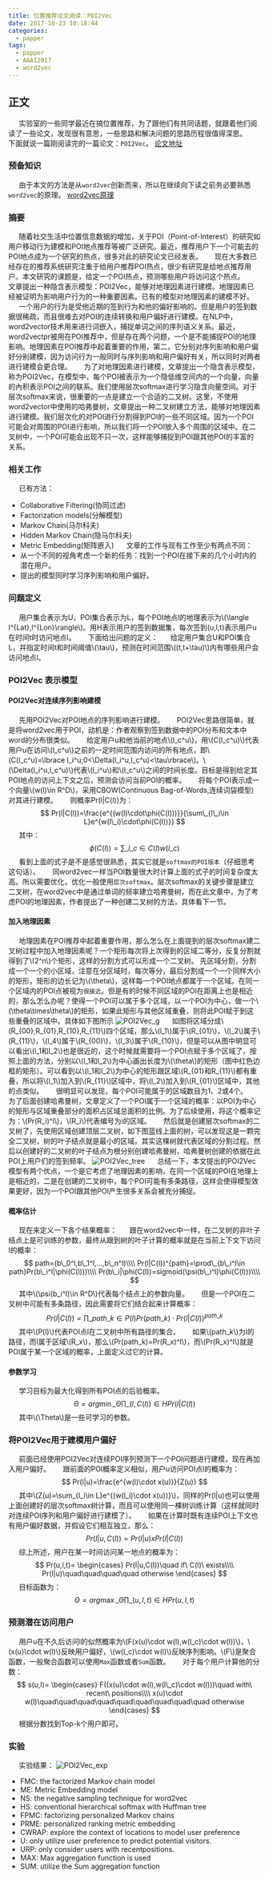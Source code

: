 ```yaml
---
title: 位置推荐论文阅读：POI2Vec
date: 2017-10-23 10:18:44
categories:
  - papper
tags:
  - papper
  - AAAI2017
  - word2vec
---
```

<script type="text/javascript" src="http://cdn.mathjax.org/mathjax/latest/MathJax.js?config=default"></script>
## 正文
&ensp;&ensp;&ensp;实验室的一些同学最近在搞位置推荐，为了跟他们有共同话题，就跟着他们阅读了一些论文，发现很有意思，一些思路和解决问题的思路历程很值得深思。
&ensp;&ensp;&ensp;下面就说一篇刚阅读完的一篇论文：`POI2Vec`。
[论文地址](http://www1.spms.ntu.edu.sg/~ymchee/papers/POI2Vec.pdf)
<!--more-->
### 预备知识
&ensp;&ensp;&ensp;由于本文的方法是从`word2vec`创新而来，所以在继续向下读之前务必要熟悉`word2vec`的原理。
[word2vec原理](http://augustineccl.com/2017/10/22/2017-10-20-wordembedding/)
### 摘要
&ensp;&ensp;&ensp;随着社交生活中位置信息数据的增加，关于POI（Point-of-Interest）的研究如用户移动行为建模和POI地点推荐等被广泛研究。最近，推荐用户下一个可能去的POI地点成为一个研究的热点，很多对此的研究论文已经发表。
&ensp;&ensp;&ensp;现在大多数已经存在的推荐系统研究注重于给用户推荐POI热点，很少有研究是给地点推荐用户。本文研究的课题是，给定一个POI热点，预测哪些用户将访问这个热点。
&ensp;&ensp;&ensp;文章提出一种隐含表示模型：POI2Vec，能够对地理因素进行建模。地理因素已经被证明为影响用户行为的一种重要因素。已有的模型对地理因素的建模不好。
&ensp;&ensp;&ensp;一个用户的行为是受他近期的签到行为和他的偏好影响的。但是用户的签到数据很稀疏，而且很难去对POI的连续转换和用户偏好进行建模。在NLP中，word2vector技术用来进行词嵌入，捕捉单词之间的序列语义关系。最近，word2vectpr被用在POI推荐中，但是存在两个问题，一个是不能捕捉POI的地理影响。地理因素在POI推荐中起着重要的作用，第二，它分别对序列影响和用户偏好分别建模，因为访问行为一般同时与序列影响和用户偏好有关，所以同时对两者进行建模会更合理。
&ensp;&ensp;&ensp;为了对地理因素进行建模，文章提出一个隐含表示模型，称为POI2Vec，在模型中，每个POI被表示为一个隐低维空间内的一个向量，向量的內积表示POI之间的联系。我们使用层次softmax进行学习隐含向量空间。对于层次softmax来说，很重要的一点是建立一个合适的二叉树。这里，不使用word2vector中使用的哈弗曼树，文章提出一种二叉树建立方法，能够对地理因素进行建模。我们层次化的对POI进行分割得到POI的一些不同区域。因为一个POI可能会对周围的POI进行影响，所以我们将一个POI放入多个周围的区域中。在二叉树中，一个POI可能会出现不只一次，这样能够捕捉到POI跟其他POI的丰富的关系。
### 相关工作
&ensp;&ensp;&ensp;已有方法：
* Collaborative Filtering(协同过滤)
* Factorization models(分解模型)
* Markov Chain(马尔科夫)
* Hidden Markov Chain(隐马尔科夫)
* Metric Embedding(矩阵嵌入)
&ensp;&ensp;&ensp;文章的工作与现有工作至少有两点不同：
* 从一个不同的视角考虑一个新的任务：找到一个POI在接下来的几个小时内的潜在用户。
* 提出的模型同时学习序列影响和用户偏好。
### 问题定义
&ensp;&ensp;&ensp;用户集合表示为U，POI集合表示为L，每个POI地点l的地理表示为\\(\langle l^{Lat},l^{Lon}\rangle\\)。用H表示用户的签到数据集，每次签到(u,l,t)表示用户u在时间t时访问地点l。
&ensp;&ensp;&ensp;下面给出问题的定义：
&ensp;&ensp;&ensp;给定用户集合U和POI集合L，并指定时间t和时间阈值\\(\tau\\)，预测在时间范围\\((t,t+\tau)\\)内有哪些用户会访问地点l。
### POI2Vec 表示模型
#### POI2Vec对连续序列影响建模
&ensp;&ensp;&ensp;先用POI2Vec对POI地点的序列影响进行建模。
&ensp;&ensp;&ensp;POI2Vec思路很简单，就是将word2vec用于POI，动机是：作者观察到签到数据中的POI分布和文本中word的分布很类似。
&ensp;&ensp;&ensp;给定用户u和他当前的地点\\(l\_c^u\\)，用\\(C(l\_c^u)\\)代表用户u在访问\\(l\_c^u\\)之前的一定时间范围内访问的所有地点，即\\(C(l\_c^u)=\lbrace l\_i^u;0<\Delta(l\_i^u,l\_c^u)<\tau\rbrace\\)。\\(\Delta(l\_i^u,l\_c^u)\\)代表\\(l\_i^u\\)和\\(l\_c^u\\)之间的时间长度。目标是得到给定其POI地点的访问上下文之后，预测会访问当前POI的概率。
&ensp;&ensp;&ensp;将每个POI表示成一个向量\\(w(l)\in R^D\\)，采用CBOW(Continuous Bag-of-Words,连续词袋模型)对其进行建模。
&ensp;&ensp;&ensp;则概率Pr(l|C(l))为：
$$
Pr(l|C(l))=\frac{e^{(w(l)\cdot\phi(C(l)))}}{\sum\_{l\_i\in L}e^{w(l\_i)\cdot\phi(C(l))}}
$$
&ensp;&ensp;&ensp;其中：
$$
\phi(C(l))=\sum\_{l\_c\in C(l)}w(l\_c)
$$
&ensp;&ensp;&ensp;看到上面的式子是不是感觉很熟悉，其实它就是`softmax的POI版本`（仔细思考这句话）。
&ensp;&ensp;&ensp;同word2vec一样当POI数量很大时计算上面的式子的时间复杂度太高。所以需要优化，优化一般使用`层次softmax`。层次softmax的关键步骤是建立二叉树，在word2vec中是通过单词的频率建立哈弗曼树，而在此文章中，为了考虑POI的地理因素，作者提出了一种创建二叉树的方法，具体看下一节。
#### 加入地理因素
&ensp;&ensp;&ensp;地理因素在POI推荐中起着重要作用，那么怎么在上面提到的层次softmax建二叉树过程中加入地理因素呢？一个矩形每次将上次得到的区域二等分，反复分割就得到了\\(2^n\\)个矩形，这样的分割方式可以形成一个二叉树。 先区域分割，分割成一个一个的小区域，注意在分区域时，每次等分，最后分割成一个一个同样大小的矩形，矩形的边长记为\\(\theta\\)，这样每一个POI地点都属于一个区域。在同一个区域内的POI点被视为`很接近`。但是有的时候不同区域的POI在距离上也是相近的，那么怎么办呢？使得一个POI可以属于多个区域，以一个POI为中心，做一个\\(\theta\times\theta\\)的矩形，如果此矩形与其他区域重叠，则将此POI赋于到这些重叠的区域中。具体如下图所示
![POI2Vec_g](https://github.com/BlasphemyAngels/MarkDownPhotos/blob/master/poi2vec_g.png?raw=true)
&ensp;&ensp;&ensp;如图将区域分成\\(R\_{00},R\_{01},R\_{10},R\_{11}\\)四个区域，那么\\(l\_1\\)属于\\(R\_{01}\\)，\\(l\_2\\)属于\\(R\_{11}\\)，\\(l\_4\\)属于\\(R\_{00}\\)，\\(l\_3\\)属于\\(R\_{10}\\)，但是可以从图中明显可以看出\\(l\_1和l\_2\\)也是很近的，这个时候就需要将一个POI点赋于多个区域了，按照上面的方法，分别以\\(l\_1和l\_2\\)为中心画出长度为\\(\theta\\)的矩形（图中红色边框的矩形）。可以看到以\\(l\_1和l\_2\\)为中心的矩形跟区域\\(R\_{01}和R\_{11}\\)都有重叠，所以将\\(l\_1\\)加入到\\(R\_{11}\\)区域中，将\\(l\_2\\)加入到\\(R\_{01}\\)区域中，其他的点类似。
&ensp;&ensp;&ensp;很明显可以发现，每个POI可能属于的区域数目为1、2或4个。
&ensp;&ensp;&ensp;为了后面创建哈弗曼树，文章定义了一个POI属于一个区域的概率：以POI为中心的矩形与区域重叠部分的面积占区域总面积的比例。为了后续使用，将这个概率记为：\\(Pr(R\_i)^l\\)，\\(R\_i\\)代表编号为i的区域。
&ensp;&ensp;&ensp;然后就是创建层次softmax的二叉树了，先使用区域创建顶层二叉树，如下图蓝线上面的树，可以发现这是一颗完全二叉树，树的叶子结点就是最小的区域。其实这棵树就代表区域的分割过程。然后以创建好的二叉树的叶子结点为根分别创建哈弗曼树，哈弗曼树创建的依据在此POI上用户们的签到频率。
![POI2Vec_tree](https://github.com/BlasphemyAngels/MarkDownPhotos/blob/master/POI2Vec_tree.png?raw=true)
&ensp;&ensp;&ensp;总结一下，本文提出的POI2Vec模型有两个优点，一个是它考虑了地理因素的影响，在同一个区域的POI在地理上是相近的，二是在创建的二叉树中，每个POI可能有多条路径，这样会使得模型效果更好，因为一个POI跟其他POI产生很多关系会被充分捕捉。
#### 概率估计
&ensp;&ensp;&ensp;现在来定义一下各个结果概率：
&ensp;&ensp;&ensp;跟在word2vec中一样，在二叉树的非叶子结点上是可训练的参数，最终从跟到树的叶子计算的概率就是在当前上下文下访问l的概率：
$$
path=(b\_0^l,b\_1^l,...,b\_n^l)\\\\
Pr(l|C(l))^{path}=\prod\_{b\_i^l\in path}Pr(b\_i^l|\phi(C(l)))\\\\
Pr(b\_i|\phi(C(l))=sigmoid(\psi(b\_i^l)\phi(C(l)))\\\\
$$
&ensp;&ensp;&ensp;其中\\(\psi(b\_i^l)\in R^D\\)代表每个结点上的参数向量。
&ensp;&ensp;&ensp;但是一个POI在二叉树中可能有多条路径，因此需要将它们结合起来计算概率：
$$
Pr(l|C(l))=\prod\_{path\_k\in P(l)}Pr(path\_k)\cdot Pr(l|C(l))^{path\_k}
$$
&ensp;&ensp;&ensp;其中\\(P(l)\\)代表POI点l在二叉树中所有路径的集合。
&ensp;&ensp;&ensp;如果\\(path\_k\\)为l的路径，而l属于区域\\(R\_x\\)，那么\\(Pr(path\_k)=Pr(R\_x)^l\\)，而\\(Pr(R\_x)^l\\)就是POI属于某一个区域的概率，上面定义过它的计算。
#### 参数学习
&ensp;&ensp;&ensp;学习目标为最大化得到所有POI点的后验概率。
$$
\Theta=arg\min\_{\Theta}\prod\_{(l,C(l))\in H}Pr(l|C(l))
$$
&ensp;&ensp;&ensp;其中\\(\Theta\\)是一些可学习的参数。
### 将POI2Vec用于建模用户偏好
&ensp;&ensp;&ensp;前面已经使用POI2Vec对连续POI序列预测下一个POI问题进行建模，现在再加入用户偏好。
&ensp;&ensp;&ensp;跟前面的POI概率定义相似，用户u访问POI点l的概率为：
$$
Pr(l|u)=\frac{e^{w(l)\cdot x(u)}}{Z(u)}
$$
&ensp;&ensp;&ensp;其中\\(Z(u)=\sum\_{l\_i\in L}e^{(w(l\_i)\cdot x(u))}\\)，同样的Pr(l|u)也可以使用上面创建好的层次softmax树计算，而且可以使用同一棵树训练计算（这样就同时对连续POI序列和用户偏好进行建模了）。
&ensp;&ensp;&ensp;如果在计算时既有连续POI上下文也有用户偏好数据，并假设它们相互独立，那么：
$$
Pr(l|u,C(l))=Pr(l|u)xPr(l|C(l))
$$
&ensp;&ensp;&ensp;综上所述，用户在某一时间访问某一地点的概率为：
$$
Pr(u,l,t)=
\begin{cases}
Pr(l|u,C(l))\quad if\ C(l)\ exists\\\\
Pr(l|u)\quad\quad\quad\quad otherwise
\end{cases}
$$
&ensp;&ensp;&ensp;目标函数为：
$$
\Theta=arg\max\_{\Theta}\prod\_{(u,l,t)\in H}Pr(u,l,t)
$$
### 预测潜在访问用户
&ensp;&ensp;&ensp;用户u在不久后访问l的似然概率为\\(F(x(u)\cdot w(l),w(l\_c)\cdot w(l))\\)，\\(x(u)\cdot w(l)\\)反映用户偏好，\\(w(l\_c)\cdot w(l)\\)反映序列影响。\\(F\\)是聚合函数，一般聚合函数可以使用`Max`函数或者`Sum`函数。
&ensp;&ensp;&ensp;对于每个用户计算他的分数：
$$
s(u,l)=
\begin{cases}
F((x(u)\cdot w(l),w(l\_c)\cdot w(l)))\quad with\ recent\ positions\\\\
x(u)\cdot w(l)\quad\quad\quad\quad\quad\quad\quad\quad\quad otherwise
\end{cases}
$$
&ensp;&ensp;&ensp;根据分数找到Top-k个用户即可。
### 实验
&ensp;&ensp;&ensp;实验结果：
![POI2Vec_exp](https://github.com/BlasphemyAngels/MarkDownPhotos/blob/master/POI2Vec_exp.png?raw=true)
* FMC: the factorized Markov chain model
* ME: Metric Embedding model
* NS: the negative sampling technique for word2vec
* HS: conventional hierarchical softmax with Huffman tree
* FPMC: factorizing personalized Markov chains
* PRME: personalized ranking metric embedding
* CWRAP: explore the context of locations to model user preference
* U: only utilize user preference to predict potential visitors.
* URP: only consider users with recentpositions.
* MAX: Max aggregation function is used
* SUM: utilize the Sum aggregation function

